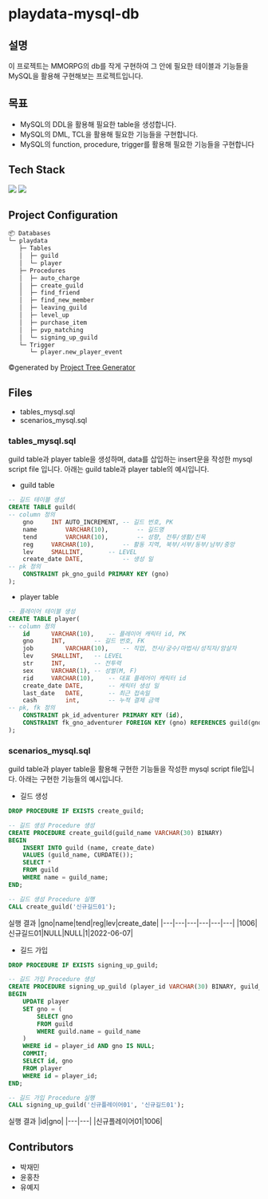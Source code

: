 # playdata-mysql-db

## 설명
이 프로젝트는 MMORPG의 db를 작게 구현하여 그 안에 필요한 테이블과 기능들을 MySQL을 활용해 구현해보는 프로젝트입니다.

## 목표
* MySQL의 DDL을 활용해 필요한 table을 생성합니다.
* MySQL의 DML, TCL을 활용해 필요한 기능들을 구현합니다.
* MySQL의 function, procedure, trigger를 활용해 필요한 기능들을 구현합니다


## Tech Stack
<img src="https://img.shields.io/badge/mysql-4479A1?style=for-the-badge&logo=mysql&logoColor=white">
<img src="https://img.shields.io/badge/dbeaver-003B57?style=for-the-badge&logo=dbeaver&logoColor=white">

## Project Configuration
```bash
📦 Databases
└─ playdata
   ├─ Tables
   │  ├─ guild
   │  └─ player
   ├─ Procedures
   │  ├─ auto_charge
   │  ├─ create_guild
   │  ├─ find_friend
   │  ├─ find_new_member
   │  ├─ leaving_guild
   │  ├─ level_up
   │  ├─ purchase_item
   │  ├─ pvp_matching
   │  └─ signing_up_guild
   └─ Trigger
      └─ player.new_player_event
```
©generated by [Project Tree Generator](https://woochanleee.github.io/project-tree-generator)

## Files
* tables_mysql.sql
* scenarios_mysql.sql

### tables_mysql.sql
guild table과 player table을 생성하며, data를 삽입하는 insert문을 작성한 mysql script file 입니다. 아래는 guild table과 player table의 예시입니다.

* guild table
```sql
-- 길드 테이블 생성
CREATE TABLE guild(
-- column 정의
	gno		INT AUTO_INCREMENT,	-- 길드 번호, PK
	name		VARCHAR(10),		-- 길드명
	tend		VARCHAR(10),		-- 성향, 전투/생활/친목
	reg		VARCHAR(10),		-- 활동 지역, 북부/서부/동부/남부/중앙
	lev		SMALLINT,		-- LEVEL
	create_date	DATE,			-- 생성 일
-- pk 정의
	CONSTRAINT pk_gno_guild PRIMARY KEY (gno)
);
```

* player table
```sql
-- 플레이어 테이블 생성
CREATE TABLE player(
-- column 정의
	id		VARCHAR(10),	-- 플레이어 캐릭터 id, PK
	gno		INT,		-- 길드 번호, FK
	job 		VARCHAR(10),	-- 직업, 전사/궁수/마법사/성직자/암살자
	lev		SMALLINT,	-- LEVEL
	str		INT,		-- 전투력
	sex		VARCHAR(1),	-- 성벌(M, F)
	rid		VARCHAR(10),	-- 대표 플레어이 캐릭터 id
	create_date	DATE,		-- 캐릭터 생성 일
	last_date	DATE,		-- 최근 접속일
	cash		int,		-- 누적 결제 금액
-- pk, fk 정의
	CONSTRAINT pk_id_adventurer PRIMARY KEY (id),
	CONSTRAINT fk_gno_adventurer FOREIGN KEY (gno) REFERENCES guild(gno)
);
```

### scenarios_mysql.sql
guild table과 player table을 활용해 구현한 기능들을 작성한 mysql script file입니다. 아래는 구현한 기능들의 예시입니다.

* 길드 생성
```sql
DROP PROCEDURE IF EXISTS create_guild;

-- 길드 생성 Procedure 생성
CREATE PROCEDURE create_guild(guild_name VARCHAR(30) BINARY)
BEGIN
	INSERT INTO guild (name, create_date)
	VALUES (guild_name, CURDATE());
	SELECT *
	FROM guild
	WHERE name = guild_name;
END;
```

```sql
-- 길드 생성 Procedure 실행
CALL create_guild('신규길드01');
```

실행 결과
|gno|name|tend|reg|lev|create_date|
|---|---|---|---|---|---|
|1006|신규길드01|NULL|NULL|1|2022-06-07|

* 길드 가입
```sql
DROP PROCEDURE IF EXISTS signing_up_guild;

-- 길드 가입 Procedure 생성
CREATE PROCEDURE signing_up_guild (player_id VARCHAR(30) BINARY, guild_name VARCHAR(30) BINARY)
BEGIN
	UPDATE player
	SET gno = (
		SELECT gno
		FROM guild
		WHERE guild.name = guild_name
	)
	WHERE id = player_id AND gno IS NULL;
	COMMIT;
	SELECT id, gno
	FROM player
	WHERE id = player_id;
END;
```

```sql
-- 길드 가입 Procedure 실행
CALL signing_up_guild('신규플레이어01', '신규길드01');
```

실행 결과
|id|gno|
|---|---|
|신규플레이어01|1006|

## Contributors
* 박재민
* 윤홍찬
* 유예지
